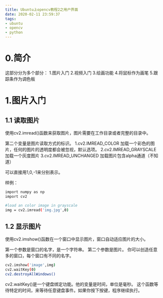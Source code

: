 ```yaml
---
title: Ubuntu上opencv教程2之用户界面
date: 2020-02-11 23:59:37
tags:
- ubuntu
- opencv
- python
---
```

# 0.简介
这部分分为多个部分：
1.图片入门
2.视频入门
3.绘画功能
4.将鼠标作为画笔
5.跟踪条作为调色板

# 1.图片入门

## 1.1 读取图片
使用cv2.imread()函数来获取图片，图片需要在工作目录或者完整的目录中。

第二个变量是图片读取方式的标识。
1.cv2.IMREAD_COLOR
加载一个彩色的图片，任何的图片的透明度都会被忽视，默认选项。
2.cv2.IMREAD_GRAYSCALE
加载一个灰度图片
3.cv2.IMREAD_UNCHANGED
加载图片包含alpha通道（不知道）

可以直接用1,0,-1来分别表示。

样例：
```bash
import numpy as np
import cv2

#load an color image in grayscale
img = cv2.imread('img.jpg',0)
```

## 1.2 显示图片
使用cv2.imshow()函数在一个窗口中显示图片，窗口自动适应图片的大小。

第一个参数是窗口的名字，是一个字符串。
第二个参数是图片。
你可以创造任意多的窗口，每个窗口有不同的名字。

```bash
cv2.imshow('image',img)
cv2.waitKey(0)
cv2.destroyAllWindows()
```
cv2.waitKey()是一个键盘绑定功能。他的变量是时间，单位是毫秒。
这个函数等待特定的时间，来等待任意键盘事件。如果你按下按键，程序继续执行。
